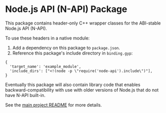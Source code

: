 # Node.js API (N-API) Package

This package contains header-only C++ wrapper classes for the ABI-stable
Node.js API (N-API).

To use these headers in a native module:
  1. Add a dependency on this package to `package.json`.
  2. Reference this package's include directory in `binding.gyp`:
```gyp
{
  'target_name': 'example_module',
  'include_dirs': ["<!(node -p \"require('node-api').include\")"],
}
```

Eventually this package will also contain library code that enables
backward-compatibility with use with older versions of Node.js that do
not have N-API built-in.

See the [main project README](
   https://github.com/nodejs/abi-stable-node/blob/doc/README.md)
for more details.
